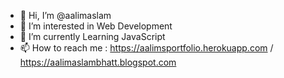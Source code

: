 - 👋 Hi, I’m @aalimaslam
- 👀 I’m interested in Web Development
- 🌱 I’m currently Learning JavaScript
- 📫 How to reach me : https://aalimsportfolio.herokuapp.com / https://aalimaslambhatt.blogspot.com

<!---
aalimaslam/aalimaslam is a ✨ special ✨ repository because its `README.md` (this file) appears on your GitHub profile.
You can click the Preview link to take a look at your changes.
--->
